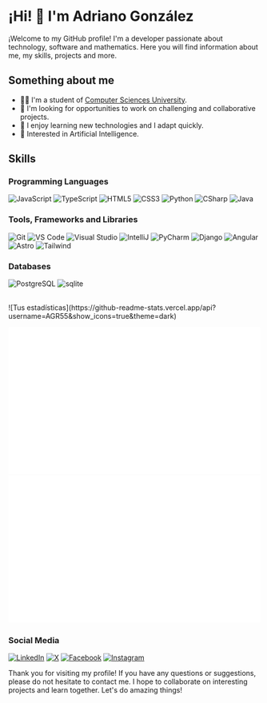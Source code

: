 # ¡Hi! 👋 I'm Adriano González

¡Welcome to my GitHub profile! I'm a developer passionate about technology, software and mathematics. Here you will find information about me, my skills, projects and more.

## Something about me

- 👨‍🎓 I'm a student of [Computer Sciences University](https://www.uci.cu/).
- 💼 I'm looking for opportunities to work on challenging and collaborative projects.
- 💬 I enjoy learning new technologies and I adapt quickly.
- 🧠 Interested in Artificial Intelligence.

## Skills

### Programming Languages
![JavaScript](https://img.shields.io/badge/-JavaScript-F7DF1E?logo=javascript&logoColor=white&style=for-the-badge)
![TypeScript](https://img.shields.io/badge/-Typescript-F7DF1E?logo=typescript&logoColor=white&style=for-the-badge)
![HTML5](https://img.shields.io/badge/-HTML5-E34F26?logo=html5&logoColor=white&style=for-the-badge)
![CSS3](https://img.shields.io/badge/-CSS3-1572B6?logo=css3&logoColor=white&style=for-the-badge)
![Python](https://img.shields.io/badge/-Python-3776AB?logo=python&logoColor=white&style=for-the-badge)
![CSharp](https://img.shields.io/badge/-CSharp-3776AB?logo=csharp&logoColor=white&style=for-the-badge)
![Java](https://img.shields.io/badge/-Java-3776AB?logo=java&logoColor=white&style=for-the-badge)

### Tools, Frameworks and Libraries
![Git](https://img.shields.io/badge/-Git-F05032?logo=git&logoColor=white&style=for-the-badge)
![VS Code](https://img.shields.io/badge/-VS_Code-007ACC?logo=visual-studio-code&logoColor=white&style=for-the-badge)
![Visual Studio](https://img.shields.io/badge/-Visual_Studio-007ACC?logo=visual-studio&logoColor=white&style=for-the-badge)
![IntelliJ](https://img.shields.io/badge/-IntelliJ_Idea-007ACC?logo=intellijidea&logoColor=white&style=for-the-badge)
![PyCharm](https://img.shields.io/badge/-Pycharm-007ACC?logo=pycharm&logoColor=white&style=for-the-badge)
![Django](https://img.shields.io/badge/-Django-3776AB?logo=django&logoColor=white&style=for-the-badge)
![Angular](https://img.shields.io/badge/-Angular-DD0031?logo=angular&logoColor=white&style=for-the-badge)
![Astro](https://img.shields.io/badge/-Astro-DD0031?logo=astro&logoColor=white&style=for-the-badge)
![Tailwind](https://img.shields.io/badge/-Tailwind-DD0031?logo=tailwind&logoColor=white&style=for-the-badge)

### Databases

![PostgreSQL](https://img.shields.io/badge/-PostgreSQL-336791?logo=postgresql&logoColor=white&style=for-the-badge)
![sqlite](https://img.shields.io/badge/-sqlite-336791?logo=sqlite&logoColor=white&style=for-the-badge)

<br>
![Tus estadísticas](https://github-readme-stats.vercel.app/api?username=AGR55&show_icons=true&theme=dark)

![](https://raw.githubusercontent.com/AGR55/github-stats/master/generated/overview.svg#gh-dark-mode-only)
![](https://raw.githubusercontent.com/AGR55/github-stats/master/generated/languages.svg#gh-dark-mode-only)

### Social Media

[![LinkedIn](https://img.shields.io/badge/-LinkedIn-0077B5?logo=linkedin&logoColor=white&style=for-the-badge)](https://www.linkedin.com/in/adriano-gonzalez-reyes-093882298/)
[![X](https://img.shields.io/badge/-X-1DA1F2?logo=x&logoColor=white&style=for-the-badge)](https://x.com/AdrianoR52440/)
[![Facebook](https://img.shields.io/badge/-Facebook-1DA1F2?logo=facebook&logoColor=white&style=for-the-badge)](https://www.facebook.com/adriano.gonzalez.5220665)
[![Instagram](https://img.shields.io/badge/-Instagram-1DA1F2?logo=instagram&logoColor=white&style=for-the-badge)](https://www.instagram.com/adrigr_55/)


Thank you for visiting my profile! If you have any questions or suggestions, please do not hesitate to contact me. I hope to collaborate on interesting projects and learn together. Let's do amazing things!
